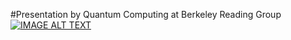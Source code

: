 #Presentation by Quantum Computing at Berkeley Reading Group
[![IMAGE ALT TEXT](https://img.youtube.com/vi/MKZhMWVzKOM/0.jpg)](https://www.youtube.com/watch?v=MKZhMWVzKOM)
